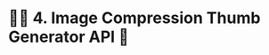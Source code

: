 # 🧑‍💻 4. Image Compression Thumb Generator API 🚀

[//]: # (This is a **Next.js starter template** built with modern tooling and production-ready configurations:)

[//]: # ()
[//]: # (✅ **Next.js + TypeScript**  )

[//]: # (✅ **pnpm package manager**  )

[//]: # (✅ **Prettier + ESLint** for consistent code style  )

[//]: # (✅ **Husky + lint-staged + Commitlint** for clean commits  )

[//]: # (✅ **Docker & Docker Compose** minimal image builds  )

[//]: # (✅ **Environment variables per environment**)

[//]: # ()
[//]: # (---)

[//]: # ()
[//]: # (## ✨ Features)

[//]: # ()
[//]: # (- ⚡ **Next.js** latest version)

[//]: # (- 🛡️ **TypeScript** for type safety)

[//]: # (- 🎨 **Prettier** automatic formatting)

[//]: # (- 🔍 **ESLint** linting with TypeScript rules)

[//]: # (- 🔒 **Husky** git hooks)

[//]: # (- 🚦 **lint-staged** pre-commit checks)

[//]: # (- 📝 **Commitlint** enforcing Conventional Commits)

[//]: # (- 🐳 **Dockerfile** with multi-stage minimal build)

[//]: # (- ⚙️ **docker-compose.yml** for local dev & prod)

[//]: # (- 🌿 **.env management** with automatic loading per environment)

[//]: # ()
[//]: # (---)

[//]: # ()
[//]: # (## 🚀 Getting Started)

[//]: # ()
[//]: # (### 🟢 Install Dependencies)

[//]: # ()
[//]: # (Using [pnpm]&#40;https://pnpm.io&#41;:)

[//]: # ()
[//]: # (```bash)

[//]: # (pnpm install)

[//]: # (```)

[//]: # ()
[//]: # (### 🟢 Development)

[//]: # ()
[//]: # (Start dev server:)

[//]: # ()
[//]: # (```bash)

[//]: # (pnpm dev)

[//]: # (```)

[//]: # ()
[//]: # (### 🟢 Linting)

[//]: # ()
[//]: # (Run ESLint:)

[//]: # ()
[//]: # (```bash)

[//]: # (pnpm lint --fix)

[//]: # (```)

[//]: # ()
[//]: # (### 🟢 Formatting)

[//]: # ()
[//]: # (Run Prettier:)

[//]: # ()
[//]: # (```bash)

[//]: # (pnpm format)

[//]: # (```)

[//]: # ()
[//]: # (### 🟢 Husky Initialization)

[//]: # ()
[//]: # (If you haven't set up Husky yet, run:)

[//]: # ()
[//]: # (```bash)

[//]: # (pnpm husky install)

[//]: # (```)

[//]: # ()
[//]: # (### 🟢 Docker)

[//]: # ()
[//]: # (Build Docker image:)

[//]: # ()
[//]: # (```bash)

[//]: # (docker-compose up)

[//]: # (```)

[//]: # ()
[//]: # (---)

[//]: # ()
[//]: # (## **🔟 Environment Variables**)

[//]: # ()
[//]: # (```markdown)

[//]: # (## ⚙️ Environment Variables)

[//]: # ()
[//]: # (The project supports multiple `.env` files:)

[//]: # ()
[//]: # (| File               | Usage                                   |)

[//]: # (| ------------------ | --------------------------------------- |)

[//]: # (| `.env`             | Default variables                       |)

[//]: # (| `.env.local`       | Overrides `.env` for local development  |)

[//]: # (| `.env.production`  | Used during `next build` / `next start` |)

[//]: # (| `.env.development` | Specific for development                |)

[//]: # (| `.env.test`        | For testing environments                |)

[//]: # (```)

[//]: # ()
[//]: # (## 🔒 Commit Conventions)

[//]: # ()
[//]: # (This project enforces **Conventional Commits**.  )

[//]: # (✅ Example valid commit messages:)

[//]: # ()
[//]: # (- `feat&#40;auth&#41;: add login endpoint`)

[//]: # (- `fix&#40;home&#41;: handle undefined props`)

[//]: # (- `chore: update dependencies`)

[//]: # ()
[//]: # (Invalid commit messages will be rejected.)

[//]: # ()
[//]: # (## 🧑‍💻 Scripts)

[//]: # ()
[//]: # (| Command       | Description              |)

[//]: # (| ------------- | ------------------------ |)

[//]: # (| `pnpm dev`    | Start development server |)

[//]: # (| `pnpm build`  | Build production bundle  |)

[//]: # (| `pnpm start`  | Start production server  |)

[//]: # (| `pnpm lint`   | Run ESLint               |)

[//]: # (| `pnpm format` | Run Prettier             |)

[//]: # (| `pnpm test`   | &#40;Optional&#41; Run tests     |)

[//]: # ()
[//]: # (## ✨ Credits)

[//]: # ()
[//]: # (Created with ❤️ by [Novin]&#40;https://novin.fun&#41;)

[//]: # ()
[//]: # (## 📄 License)

[//]: # ()
[//]: # (MIT License)
